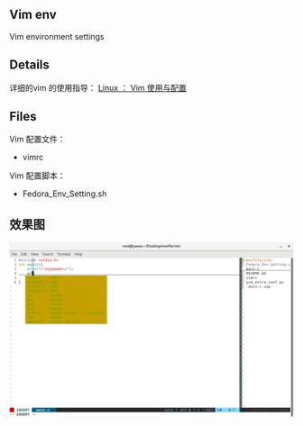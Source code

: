 ## Vim env 
Vim environment settings

## Details
详细的vim 的使用指导：
[Linux ： Vim 使用与配置](https://www.cnblogs.com/xuyaowen/p/vim_usage.html)

## Files
Vim 配置文件： 
- vimrc

Vim 配置脚本： 
- Fedora_Env_Setting.sh

## 效果图
![vim screenshot](./screenshot.png)